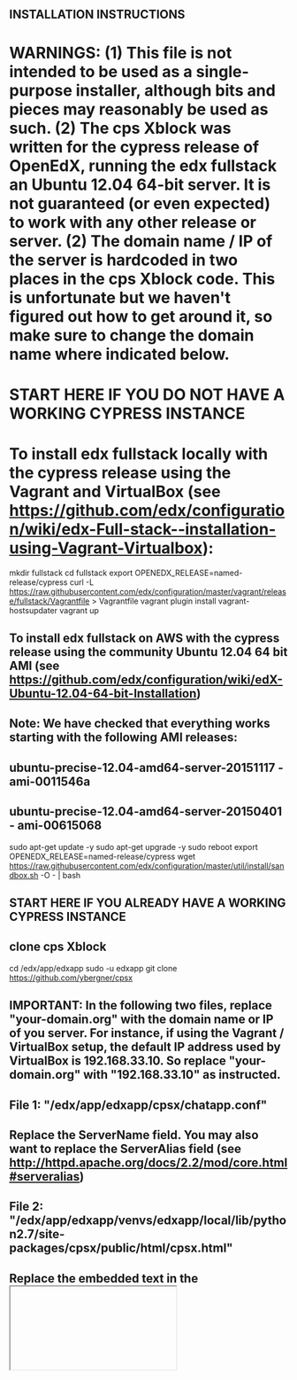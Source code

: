 
## INSTALLATION INSTRUCTIONS

# WARNINGS: (1) This file is not intended to be used as a single-purpose installer, although bits and pieces may reasonably be used as such. (2) The cps Xblock was written for the cypress release of OpenEdX, running the edx fullstack an Ubuntu 12.04 64-bit server. It is not guaranteed (or even expected) to work with any other release or server. (2) The domain name / IP of the server is hardcoded in two places in the cps Xblock code. This is unfortunate but we haven't figured out how to get around it, so make sure to change the domain name where indicated below.

# START HERE IF YOU DO NOT HAVE A WORKING CYPRESS INSTANCE

# To install edx fullstack locally with the cypress release using the Vagrant and VirtualBox (see https://github.com/edx/configuration/wiki/edx-Full-stack--installation-using-Vagrant-Virtualbox):

mkdir fullstack
cd fullstack
export OPENEDX_RELEASE=named-release/cypress
curl -L https://raw.githubusercontent.com/edx/configuration/master/vagrant/release/fullstack/Vagrantfile > Vagrantfile
vagrant plugin install vagrant-hostsupdater
vagrant up


## To install edx fullstack on AWS with the cypress release using the community Ubuntu 12.04 64 bit AMI (see  https://github.com/edx/configuration/wiki/edX-Ubuntu-12.04-64-bit-Installation)

## Note: We have checked that everything works starting with the following AMI releases:
##   ubuntu-precise-12.04-amd64-server-20151117 - ami-0011546a
##   ubuntu-precise-12.04-amd64-server-20150401 - ami-00615068

sudo apt-get update -y
sudo apt-get upgrade -y
sudo reboot
export OPENEDX_RELEASE=named-release/cypress
wget https://raw.githubusercontent.com/edx/configuration/master/util/install/sandbox.sh -O - | bash


## START HERE IF YOU ALREADY HAVE A WORKING CYPRESS INSTANCE

## clone cps Xblock

cd /edx/app/edxapp
sudo -u edxapp git clone https://github.com/ybergner/cpsx

## IMPORTANT: In the following two files, replace "your-domain.org" with the domain name or IP of you server. For instance, if using the Vagrant / VirtualBox setup, the default IP address used by VirtualBox is 192.168.33.10. So replace "your-domain.org" with "192.168.33.10" as instructed.

## File 1: "/edx/app/edxapp/cpsx/chatapp.conf"
## Replace the ServerName field. You may also want to replace the ServerAlias field (see http://httpd.apache.org/docs/2.2/mod/core.html#serveralias)

## File 2: "/edx/app/edxapp/venvs/edxapp/local/lib/python2.7/site-packages/cpsx/public/html/cpsx.html"
## Replace the embedded text in the <iframe> tag.


## Set up apache2. We will use apache2 on port 4444 to set up the virtual host without interfering with other OpenEdX ports. Note that the initial apache installation will fail because the default port 80 is already in use by nginx. That is OK, we replace the appropriate files following install.

sudo apt-get install apache2 -y
sudo apt-get install php5 php5-mysql libapache2-mod-php5 -y
sudo apt-get install php5 libapache2-mod-php5 libapache2-mod-auth-mysql php5-mysql -y

## Modify /etc/apache2/ports.conf

sudo cp -r cpsx/ports.conf /etc/apache2/

## Add the file chatapp.conf to /etc/apache2/sites-available and then symlink it to sites/enabled

sudo cp -r cpsx/chatapp /var/www
sudo cp -r cpsx/chatapp.conf /etc/apache2/sites-available/
sudo a2dissite default
sudo a2ensite chatapp.conf
sudo service apache2 reload

## Start the virtual host
sudo /etc/init.d/apache2 start

## Create a MySQL DDBB and import the structure from the sql.dump

mysql -u root -e "create database ajax_chat"
mysql -u root ajax_chat < cpsx/chatapp/mysql-dump/sql.dump

## At this point, you can test chatapp by visiting "<your-domain.org>:4444",


## To Set up cypress to work with the Xblock, add this line to cms.envs.json under FEATURES:
  ## "ALLOW_ALL_ADVANCED_COMPONENTS": true,
## Or just replace default cms envs file with this one:

sudo cp cpsx/cypress_envs/cms.env.json cms.env.json

## Finally install the XBlock
sudo -u edxapp /edx/bin/pip.edxapp install cpsx/xblock/

## And copy over these resources:
sudo cp -r cpsx/xblock/cpsx/public /edx/app/edxapp/venvs/edxapp/local/lib/python2.7/site-packages/cpsx/

## Restart the cms using
sudo /edx/bin/supervisorctl restart edxapp:

## And then add "cpsx" to list of advanced modules in course on Studio.
